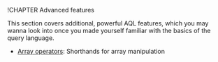 !CHAPTER Advanced features

This section covers additional, powerful AQL features, which you may wanna look
into once you made yourself familiar with the basics of the query language.

- [Array operators](ArrayOperators.md): Shorthands for array manipulation
